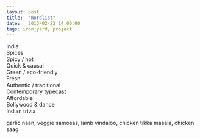 ```yaml
---
layout: post
title:  "Wordlist"
date:   2015-02-22 14:00:00
tags: iron_yard, project
---
```

India  
Spices  
Spicy / hot  
Quick & causal  
Green / eco-friendly  
Fresh  
Authentic / traditional  
Contemporary  [typecast](http://typecast.com/cq8YdKcjRz/share/7680500752c4a9c14932d069400dd0ca51faccffTHcQdPWg)  
Affordable  
Bollywood & dance  
Indian trivia  

garlic naan, veggie samosas, lamb vindaloo, chicken tikka masala, chicken saag


